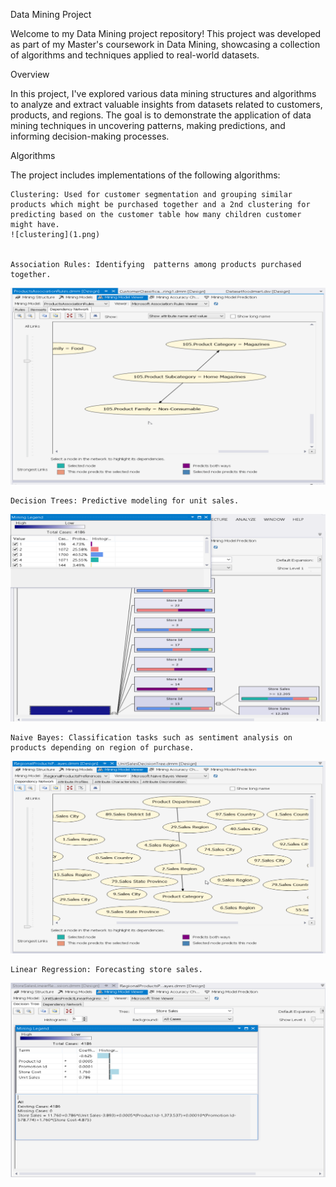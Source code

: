 Data Mining Project

Welcome to my Data Mining project repository! This project was developed as part of my Master's coursework in Data Mining, showcasing a collection of algorithms and techniques applied to real-world datasets.

Overview

In this project, I've explored various data mining structures and algorithms to analyze and extract valuable insights from datasets related to customers, products, and regions. The goal is to demonstrate the application of data mining techniques in uncovering patterns, making predictions, and informing decision-making processes.

Algorithms

The project includes implementations of the following algorithms:

    Clustering: Used for customer segmentation and grouping similar products which might be purchased together and a 2nd clustering for predicting based on the customer table how many children customer might have.
    ![clustering](1.png)


    Association Rules: Identifying  patterns among products purchased together.
  ![associationrules](2.png)

    Decision Trees: Predictive modeling for unit sales. 
   ![decisiontrees](3.png)

    Naive Bayes: Classification tasks such as sentiment analysis on products depending on region of purchase.
   ![naivebayes](4.png)
   
    Linear Regression: Forecasting store sales.
   ![linearregression](5.png)
